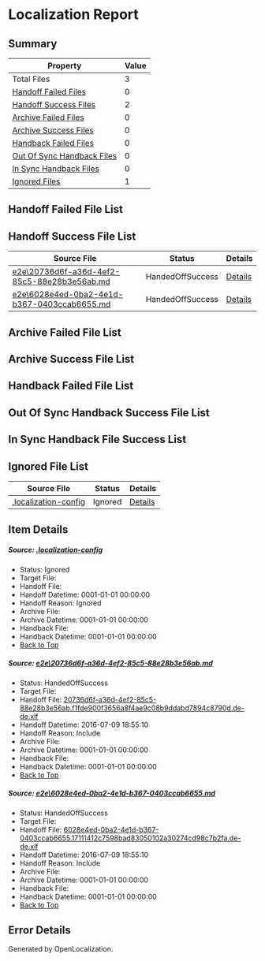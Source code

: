 # <a name='report-top'></a> Localization Report

## Summary
 Property | Value 
 -------- | ----- 
 Total Files | 3
[ Handoff Failed Files ](#handoff-failed-list)| 0
[ Handoff Success Files ](#handoff-success-list)| 2
[ Archive Failed Files ](#archive-failed-list)| 0
[ Archive Success Files ](#archive-success-list)| 0
[ Handback Failed Files ](#handback-failed-list)| 0
[ Out Of Sync Handback Files ](#outofsync-handback-success-list)| 0
[ In Sync Handback Files ](#insync-handback-success-list)| 0
[ Ignored Files ](#ignored-list)| 1

## <a name='handoff-failed-list'></a> Handoff Failed File List

## <a name='handoff-success-list'></a> Handoff Success File List
 Source File | Status | Details 
 ----------- | ------ | ------- 
 [e2e\20736d6f-a36d-4ef2-85c5-88e28b3e56ab.md](https://github.com/OpenLocalizationTestOrg/oltest/blob/23222be52475e3c0e54c97e52568d9c91f4f2ade/e2e/20736d6f-a36d-4ef2-85c5-88e28b3e56ab.md) | HandedOffSuccess | [Details](#73cc922b968024e7eaf49ef88466d3ed71aa69d01)
 [e2e\6028e4ed-0ba2-4e1d-b367-0403ccab6655.md](https://github.com/OpenLocalizationTestOrg/oltest/blob/23222be52475e3c0e54c97e52568d9c91f4f2ade/e2e/6028e4ed-0ba2-4e1d-b367-0403ccab6655.md) | HandedOffSuccess | [Details](#b4078ccf385b268666e8dff0b20d8c60f90026892)

## <a name='archive-failed-list'></a> Archive Failed File List

## <a name='archive-success-list'></a> Archive Success File List

## <a name='handback-failed-list'></a> Handback Failed File List

## <a name='outofsync-handback-success-list'></a> Out Of Sync Handback Success File List

## <a name='insync-handback-success-list'></a> In Sync Handback File Success List

## <a name='ignored-list'></a> Ignored File List
 Source File | Status | Details 
 ----------- | ------ | ------- 
 [.localization-config](https://github.com/OpenLocalizationTestOrg/oltest/blob/23222be52475e3c0e54c97e52568d9c91f4f2ade/.localization-config) | Ignored | [Details](#3d4f252ac210baf56311d7e97dcc2db10974dbd20)

## Item Details
##### <a name='3d4f252ac210baf56311d7e97dcc2db10974dbd20'></a> Source: [.localization-config](https://github.com/OpenLocalizationTestOrg/oltest/blob/23222be52475e3c0e54c97e52568d9c91f4f2ade/.localization-config)
* Status: Ignored
* Target File: 
* Handoff File: 
* Handoff Datetime: 0001-01-01 00:00:00
* Handoff Reason: Ignored
* Archive File: 
* Archive Datetime: 0001-01-01 00:00:00
* Handback File: 
* Handback Datetime: 0001-01-01 00:00:00
* [Back to Top](#report-top)

##### <a name='73cc922b968024e7eaf49ef88466d3ed71aa69d01'></a> Source: [e2e\20736d6f-a36d-4ef2-85c5-88e28b3e56ab.md](https://github.com/OpenLocalizationTestOrg/oltest/blob/23222be52475e3c0e54c97e52568d9c91f4f2ade/e2e/20736d6f-a36d-4ef2-85c5-88e28b3e56ab.md)
* Status: HandedOffSuccess
* Target File: 
* Handoff File: [20736d6f-a36d-4ef2-85c5-88e28b3e56ab.f1fde900f3656a8f4ae9c08b9ddabd7894c8790d.de-de.xlf](https://github.com/OpenLocalizationTestOrg/olhandoff-e2e/blob/a5414095a5b4b8e44aa5b89878cda514f4d7afd7/ol-handoff/OpenLocalizationTestOrg/oltest-dede-fly/ci/ht/20736d6f-a36d-4ef2-85c5-88e28b3e56ab.f1fde900f3656a8f4ae9c08b9ddabd7894c8790d.de-de.xlf)
* Handoff Datetime: 2016-07-09 18:55:10
* Handoff Reason: Include
* Archive File: 
* Archive Datetime: 0001-01-01 00:00:00
* Handback File: 
* Handback Datetime: 0001-01-01 00:00:00
* [Back to Top](#report-top)

##### <a name='b4078ccf385b268666e8dff0b20d8c60f90026892'></a> Source: [e2e\6028e4ed-0ba2-4e1d-b367-0403ccab6655.md](https://github.com/OpenLocalizationTestOrg/oltest/blob/23222be52475e3c0e54c97e52568d9c91f4f2ade/e2e/6028e4ed-0ba2-4e1d-b367-0403ccab6655.md)
* Status: HandedOffSuccess
* Target File: 
* Handoff File: [6028e4ed-0ba2-4e1d-b367-0403ccab6655.17111412c7598bad83050102a30274cd98c7b2fa.de-de.xlf](https://github.com/OpenLocalizationTestOrg/olhandoff-e2e/blob/a5414095a5b4b8e44aa5b89878cda514f4d7afd7/ol-handoff/OpenLocalizationTestOrg/oltest-dede-fly/ci/ht/6028e4ed-0ba2-4e1d-b367-0403ccab6655.17111412c7598bad83050102a30274cd98c7b2fa.de-de.xlf)
* Handoff Datetime: 2016-07-09 18:55:10
* Handoff Reason: Include
* Archive File: 
* Archive Datetime: 0001-01-01 00:00:00
* Handback File: 
* Handback Datetime: 0001-01-01 00:00:00
* [Back to Top](#report-top)


## Error Details

Generated by OpenLocalization.
